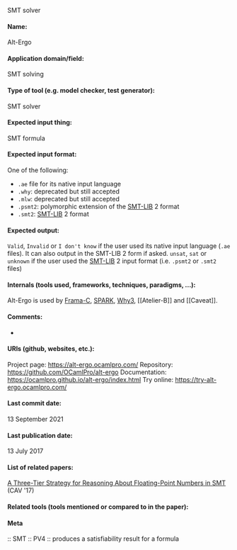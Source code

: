 SMT solver

#### Name:
Alt-Ergo

#### Application domain/field:
SMT solving

#### Type of tool (e.g. model checker, test generator):
SMT solver

#### Expected input thing:
SMT formula

#### Expected input format:
One of the following:
- `.ae` file for its native input language
- `.why`: deprecated but still accepted
- `.mlw`: deprecated but still accepted
- `.psmt2`: polymorphic extension of the [SMT-LIB](../../../Formats/SMT-LIB.md) 2 format
- `.smt2`: [SMT-LIB](../../../Formats/SMT-LIB.md) 2 format

#### Expected output:
`Valid`, `Invalid` or `I don't know` if the user used its native input language (`.ae` files). It can also output in the SMT-LIB 2 form if asked.
`unsat`, `sat` or `unknown` if the user used the [SMT-LIB](../../../Formats/SMT-LIB.md) 2 input format (i.e. `.psmt2` or `.smt2` files)

#### Internals (tools used, frameworks, techniques, paradigms, ...):
Alt-Ergo is used by [Frama-C](../../Frameworks/Frama-C.md), [SPARK](../../SPARK.md), [Why3](../../Frameworks/Why3.md), [[Atelier-B]] and [[Caveat]].

#### Comments:
-

#### URIs (github, websites, etc.):
Project page: https://alt-ergo.ocamlpro.com/
Repository: https://github.com/OCamlPro/alt-ergo
Documentation: https://ocamlpro.github.io/alt-ergo/index.html
Try online: https://try-alt-ergo.ocamlpro.com/

#### Last commit date:
13 September 2021

#### Last publication date:
13 July 2017

#### List of related papers:
[A Three-Tier Strategy for Reasoning About Floating-Point Numbers in SMT](https://doi.org/10.1007/978-3-319-63390-9_22) (CAV '17)

#### Related tools (tools mentioned or compared to in the paper):

#### Meta
:: SMT
:: PV4 :: produces a satisfiability result for a formula